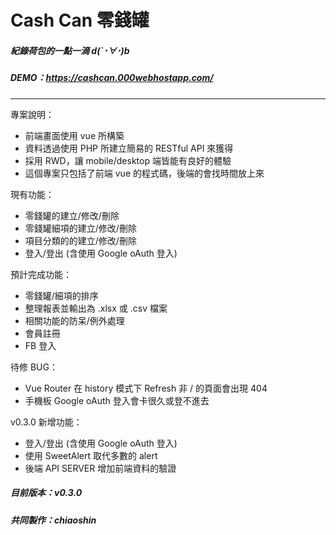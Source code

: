 # Cash Can 零錢罐

##### 紀錄荷包的一點一滴 d(`･∀･)b

##### DEMO：https://cashcan.000webhostapp.com/
---
專案說明：
* 前端畫面使用 vue 所構築
* 資料透過使用 PHP 所建立簡易的 RESTful API 來獲得
* 採用 RWD，讓 mobile/desktop 端皆能有良好的體驗
* 這個專案只包括了前端 vue 的程式碼，後端的會找時間放上來

現有功能：
* 零錢罐的建立/修改/刪除
* 零錢罐細項的建立/修改/刪除
* 項目分類的的建立/修改/刪除
* 登入/登出 (含使用 Google oAuth 登入)

預計完成功能：
* 零錢罐/細項的排序
* 整理報表並輸出為 .xlsx 或 .csv 檔案
* 相關功能的防呆/例外處理
* 會員註冊
* FB 登入

待修 BUG：
* Vue Router 在 history 模式下 Refresh 非 / 的頁面會出現 404
* 手機板 Google oAuth 登入會卡很久或登不進去

v0.3.0 新增功能：
* 登入/登出 (含使用 Google oAuth 登入)
* 使用 SweetAlert 取代多數的 alert
* 後端 API SERVER 增加前端資料的驗證

##### 目前版本：v0.3.0
##### 共同製作：chiaoshin

